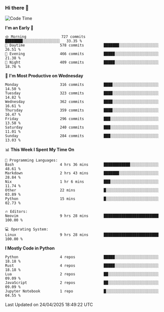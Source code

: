 ### Hi there 👋
<!--START_SECTION:waka-->
![Code Time](http://img.shields.io/badge/Code%20Time-554%20hrs%203%20mins-blue)

**I'm an Early 🐤** 

```text
🌞 Morning                727 commits         ████████░░░░░░░░░░░░░░░░░   33.35 % 
🌆 Daytime                578 commits         ███████░░░░░░░░░░░░░░░░░░   26.51 % 
🌃 Evening                466 commits         █████░░░░░░░░░░░░░░░░░░░░   21.38 % 
🌙 Night                  409 commits         █████░░░░░░░░░░░░░░░░░░░░   18.76 % 
```
📅 **I'm Most Productive on Wednesday** 

```text
Monday                   316 commits         ████░░░░░░░░░░░░░░░░░░░░░   14.50 % 
Tuesday                  323 commits         ████░░░░░░░░░░░░░░░░░░░░░   14.82 % 
Wednesday                362 commits         ████░░░░░░░░░░░░░░░░░░░░░   16.61 % 
Thursday                 359 commits         ████░░░░░░░░░░░░░░░░░░░░░   16.47 % 
Friday                   296 commits         ███░░░░░░░░░░░░░░░░░░░░░░   13.58 % 
Saturday                 240 commits         ███░░░░░░░░░░░░░░░░░░░░░░   11.01 % 
Sunday                   284 commits         ███░░░░░░░░░░░░░░░░░░░░░░   13.03 % 
```


📊 **This Week I Spent My Time On** 

```text
💬 Programming Languages: 
Bash                     4 hrs 36 mins       ████████████░░░░░░░░░░░░░   48.61 % 
Markdown                 2 hrs 43 mins       ███████░░░░░░░░░░░░░░░░░░   28.84 % 
Nix                      1 hr 6 mins         ███░░░░░░░░░░░░░░░░░░░░░░   11.74 % 
Other                    22 mins             █░░░░░░░░░░░░░░░░░░░░░░░░   03.89 % 
Python                   15 mins             █░░░░░░░░░░░░░░░░░░░░░░░░   02.73 % 

🔥 Editors: 
Neovim                   9 hrs 28 mins       █████████████████████████   100.00 % 

💻 Operating System: 
Linux                    9 hrs 28 mins       █████████████████████████   100.00 % 
```

**I Mostly Code in Python** 

```text
Python                   4 repos             █████░░░░░░░░░░░░░░░░░░░░   18.18 % 
Rust                     4 repos             █████░░░░░░░░░░░░░░░░░░░░   18.18 % 
Lua                      2 repos             ██░░░░░░░░░░░░░░░░░░░░░░░   09.09 % 
JavaScript               2 repos             ██░░░░░░░░░░░░░░░░░░░░░░░   09.09 % 
Jupyter Notebook         1 repo              █░░░░░░░░░░░░░░░░░░░░░░░░   04.55 % 
```




 Last Updated on 24/04/2025 18:49:22 UTC
<!--END_SECTION:waka-->

<!--
**YoganshSharma/YoganshSharma** is a ✨ _special_ ✨ repository because its `README.md` (this file) appears on your GitHub profile.

Here are some ideas to get you started:

- 🔭 I’m currently working on ...
- 🌱 I’m currently learning ...
- 👯 I’m looking to collaborate on ...
- 🤔 I’m looking for help with ...
- 💬 Ask me about ...
- 📫 How to reach me: ...
- 😄 Pronouns: ...
- ⚡ Fun fact: ...
-->
